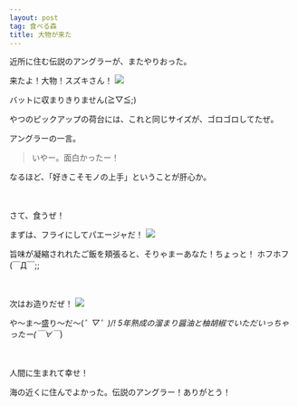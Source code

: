 ```yaml
---
layout: post
tag: 食べる森
title: 大物が来た
---
```

近所に住む伝説のアングラーが、またやりおった。

来たよ！大物！スズキさん！
![](https://kobapan.com/f/23125366852_790878242e.jpg)

バットに収まりきりません(≧▽≦;)

やつのピックアップの荷台には、これと同じサイズが、ゴロゴロしてたぜ。

アングラーの一言。

>いやー。面白かったー！

なるほど、「好きこそモノの上手」ということが肝心か。

　

さて、食うぜ！

まずは、フライにしてパエージャだ！
![](https://kobapan.com/f/23238701715_82a26f88c1.jpg)

旨味が凝縮されれたご飯を頬張ると、そりゃまーあなた！ちょっと！
ホフホフ(￣Д￣;;

　

次はお造りだぜ！
![](https://kobapan.com/f/22870766339_475d2f09f0.jpg)

や〜ま〜盛り〜だ〜(*゜▽゜)/! 5年熟成の溜まり醤油と柚胡椒でいただいっちゃったー(￣∀￣*)

　

人間に生まれて幸せ！

海の近くに住んでよかった。伝説のアングラー！ありがとう！
